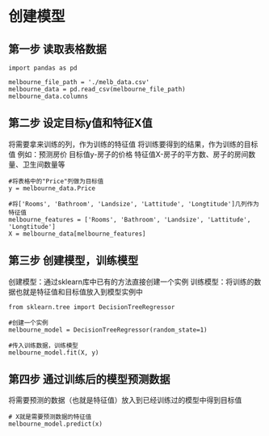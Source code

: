 # 创建模型
## 第一步 读取表格数据
```
import pandas as pd

melbourne_file_path = './melb_data.csv'
melbourne_data = pd.read_csv(melbourne_file_path) 
melbourne_data.columns
```
## 第二步 设定目标y值和特征X值
将需要拿来训练的列，作为训练的特征值
将训练要得到的结果，作为训练的目标值
例如：预测房价
目标值y-房子的价格
特征值X-房子的平方数、房子的房间数量、卫生间数量等

```
#将表格中的"Price"列做为目标值
y = melbourne_data.Price

#将['Rooms', 'Bathroom', 'Landsize', 'Lattitude', 'Longtitude']几列作为特征值
melbourne_features = ['Rooms', 'Bathroom', 'Landsize', 'Lattitude', 'Longtitude']
X = melbourne_data[melbourne_features]
```
## 第三步 创建模型，训练模型
创建模型：通过sklearn库中已有的方法直接创建一个实例
训练模型：将训练的数据也就是特征值和目标值放入到模型实例中
```
from sklearn.tree import DecisionTreeRegressor

#创建一个实例
melbourne_model = DecisionTreeRegressor(random_state=1)

#传入训练数据，训练模型
melbourne_model.fit(X, y)
```
## 第四步 通过训练后的模型预测数据
将需要预测的数据（也就是特征值）放入到已经训练过的模型中得到目标值
```
# X就是需要预测数据的特征值
melbourne_model.predict(x)
```
